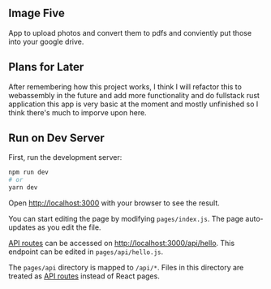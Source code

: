 ## Image Five

App to upload photos and convert them to pdfs and conviently put those into your google drive.

## Plans for Later

After remembering how this project works, I think I will refactor this to webassembly in the future and add more functionality and do fullstack rust application this app is very basic at the moment and mostly unfinished so I think there's much to imporve upon here.

## Run on Dev Server

First, run the development server:

```bash
npm run dev
# or
yarn dev
```

Open [http://localhost:3000](http://localhost:3000) with your browser to see the result.

You can start editing the page by modifying `pages/index.js`. The page auto-updates as you edit the file.

[API routes](https://nextjs.org/docs/api-routes/introduction) can be accessed on [http://localhost:3000/api/hello](http://localhost:3000/api/hello). This endpoint can be edited in `pages/api/hello.js`.

The `pages/api` directory is mapped to `/api/*`. Files in this directory are treated as [API routes](https://nextjs.org/docs/api-routes/introduction) instead of React pages.
